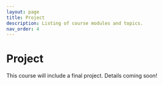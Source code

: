 ```yaml
---
layout: page
title: Project
description: Listing of course modules and topics.
nav_order: 4
---
```


# Project

This course will include a final project. Details coming soon!
